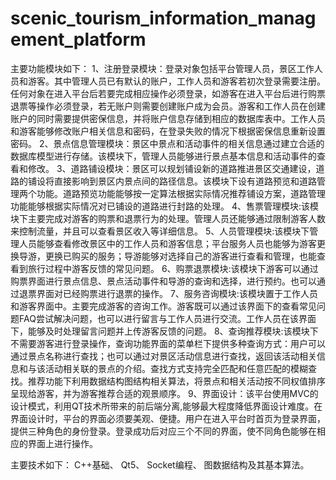 # scenic_tourism_information_management_platform
主要功能模块如下：
1、注册登录模块：登录对象包括平台管理人员，景区工作人员和游客。其中管理人员已有默认的账户，工作人员和游客若初次登录需要注册。任何对象在进入平台后若要完成相应操作必须登录，如游客在进入平台后进行购票退票等操作必须登录，若无账户则需要创建账户成为会员。游客和工作人员在创建账户的同时需要提供密保信息，并将账户信息存储到相应的数据库表中。工作人员和游客能够修改账户相关信息和密码，在登录失败的情况下根据密保信息重新设置密码。
2、景点信息管理模块：景区中景点和活动事件的相关信息通过建立合适的数据库模型进行存储。该模块下，管理人员能够进行景点基本信息和活动事件的查看和修改。
3、道路铺设模块：景区可以规划铺设新的道路推进景区交通建设，道路的铺设将直接影响到景区内景点间的路径信息。该模块下设有道路预览和道路管理两个功能。道路预览功能能够按一定算法根据实际情况推荐铺设方案，道路管理功能能够根据实际情况对已铺设的道路进行封路的处理。
4、售票管理模块:该模块下主要完成对游客的购票和退票行为的处理。管理人员还能够通过限制游客人数来控制流量，并且可以查看景区收入等详细信息。
5、人员管理模块:该模块下管理人员能够查看修改景区中的工作人员和游客信息；平台服务人员也能够为游客更换导游，更换已购买的服务；导游能够对选择自己的游客进行查看和管理，也能查看到旅行过程中游客反馈的常见问题。
6、购票退票模块:该模块下游客可以通过购票界面进行景点信息、景点活动事件和导游的查询和选择，进行预约。也可以通过退票界面对已经购票进行退票的操作。
7、服务咨询模块:该模块置于工作人员和游客界面中。主要完成游客的咨询工作。游客既可以通过该界面下的查看常见问题FAQ尝试解决问题，也可以进行留言与工作人员进行交流。工作人员在该界面下，能够及时处理留言问题并上传游客反馈的问题。
8、查询推荐模块:该模块下不需要游客进行登录操作，查询功能界面的菜单栏下提供多种查询方式：用户可以通过景点名称进行查找；也可以通过对景区活动信息进行查找，返回该活动相关信息和与该活动相关联的景点的介绍。查找方式支持完全匹配和任意匹配的模糊查找。推荐功能下利用数据结构图结构相关算法，将景点和相关活动按不同权值排序呈现给游客，并为游客推荐合适的观景顺序。
9、界面设计：该平台使用MVC的设计模式，利用QT技术所带来的前后端分离,能够最大程度降低界面设计难度。在界面设计时，平台的界面必须要美观、便捷。用户在进入平台时首页为登录界面，提供三种角色的身份登录。登录成功后对应三个不同的界面，使不同角色能够在相应的界面上进行操作。

主要技术如下：
C++基础、
Qt5、
Socket编程、
图数据结构及其基本算法。

